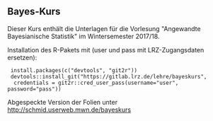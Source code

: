 ## Bayes-Kurs

Dieser Kurs enthält die Unterlagen für die Vorlesung "Angewandte Bayesianische Statistik" im Wintersemester 2017/18.

Installation des R-Pakets mit (user und pass mit LRZ-Zugangsdaten ersetzen):

     install.packages(c("devtools", "git2r"))
     devtools::install_git("https://gitlab.lrz.de/lehre/bayeskurs", 
      credentials = git2r::cred_user_pass(username="user", password="pass"))

Abgespeckte Version der Folien unter 
http://schmid.userweb.mwn.de/bayeskurs 